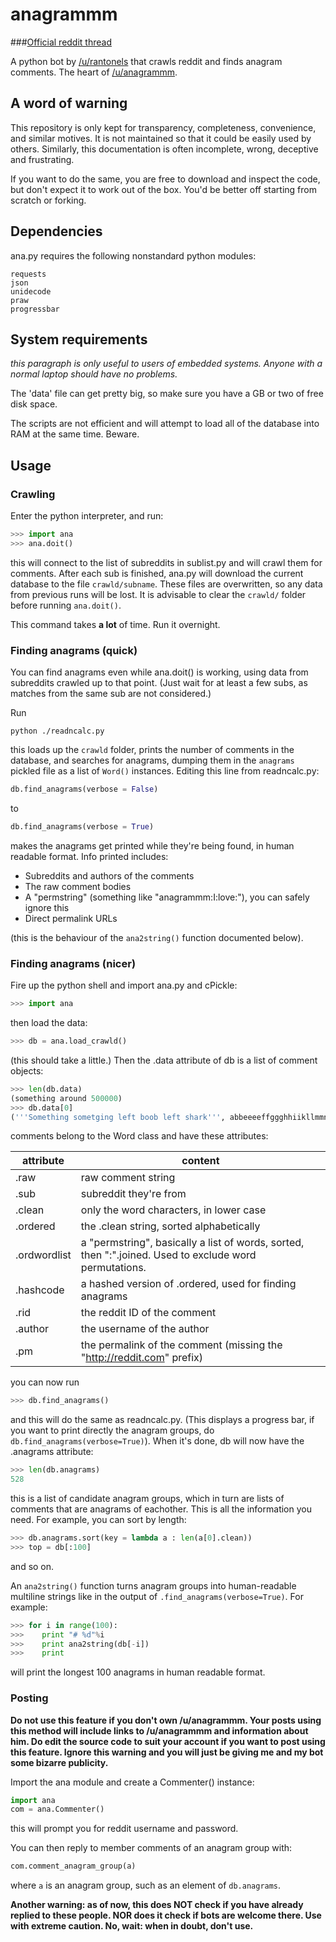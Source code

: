# anagrammm
###[Official reddit thread](https://www.reddit.com/r/botwatch/comments/2vac36/find_recent_comments_that_are_anagrams_of/)

A python bot by [/u/rantonels](https://www.reddit.com/u/rantonels) that crawls reddit and finds anagram comments. The heart of [/u/anagrammm](https://reddit.com/u/anagrammm).

## A word of warning

This repository is only kept for transparency, completeness, convenience, and similar motives. It is not maintained so that it could be easily used by others. Similarly, this documentation is often incomplete, wrong, deceptive and frustrating.

If you want to do the same, you are free to download and inspect the code, but don't expect it to work out of the box. You'd be better off starting from scratch or forking.

## Dependencies

ana.py requires the following nonstandard python modules:

```
requests
json
unidecode
praw
progressbar
```

## System requirements

*this paragraph is only useful to users of embedded systems. Anyone with a normal laptop should have no problems.*

The 'data' file can get pretty big, so make sure you have a GB or two of free disk space.

The scripts are not efficient and will attempt to load all of the database into RAM at the same time. Beware.


## Usage

### Crawling

Enter the python interpreter, and run:

```python
>>> import ana
>>> ana.doit()
```

this will connect to the list of subreddits in sublist.py and will crawl them for comments. After each sub is finished, ana.py will download the current database to the file `crawld/subname`. These files are overwritten, so any data from previous runs will be lost. It is advisable to clear the `crawld/` folder before running `ana.doit()`.

This command takes **a lot** of time. Run it overnight.

### Finding anagrams (quick)

You can find anagrams even while ana.doit() is working, using data from subreddits crawled up to that point. (Just wait for at least a few subs, as matches from the same sub are not considered.)

Run

```
python ./readncalc.py
```

this loads up the `crawld` folder, prints the number of comments in the database, and searches for anagrams, dumping them in the `anagrams` pickled file as a list of `Word()` instances. Editing this line from readncalc.py:

```python
db.find_anagrams(verbose = False)
```

to

```python
db.find_anagrams(verbose = True)
```

makes the anagrams get printed while they're being found, in human readable format. Info printed includes:

- Subreddits and authors of the comments
- The raw comment bodies
- A "permstring" (something like "anagrammm:I:love:"), you can safely ignore this
- Direct permalink URLs

(this is the behaviour of the `ana2string()` function documented below).

### Finding anagrams (nicer)

Fire up the python shell and import ana.py and cPickle:

```python
>>> import ana
```

then load the data:

```python
>>> db = ana.load_crawld()
```

(this should take a little.) Then the .data attribute of db is a list of comment objects:

```python
>>> len(db.data)
(something around 500000)
>>> db.data[0]
('''Something sometging left boob left shark''', abbeeeeffggghhiikllmmnnoooorssstttt, }ے�G�ST���4q�)
```

comments belong to the Word class and have these attributes:

attribute| content
 ------- |-----------------------
.raw      | raw comment string     
.sub      | subreddit they're from 
.clean | only the word characters, in lower case
.ordered | the .clean string, sorted alphabetically
.ordwordlist | a "permstring", basically a list of words, sorted, then ":".joined. Used to exclude word permutations.
.hashcode | a hashed version of .ordered, used for finding anagrams
.rid | the reddit ID of the comment
.author | the username of the author
.pm | the permalink of the comment (missing the "http://reddit.com" prefix)

you can now run

```python
>>> db.find_anagrams()
```

and this will do the same as readncalc.py. (This displays a progress bar, if you want to print directly the anagram groups, do ```db.find_anagrams(verbose=True)```). When it's done, db will now have the .anagrams attribute:

```python
>>> len(db.anagrams)
528
```

this is a list of candidate anagram groups, which in turn are lists of comments that are anagrams of eachother. This is all the information you need. For example, you can sort by length:

```python
>>> db.anagrams.sort(key = lambda a : len(a[0].clean))
>>> top = db[:100]
```

and so on.

An ```ana2string()``` function turns anagram groups into human-readable multiline strings like in the output of ```.find_anagrams(verbose=True)```. For example:

```python
>>> for i in range(100):
>>>    print "# %d"%i
>>>    print ana2string(db[-i])
>>>    print
```

will print the longest 100 anagrams in human readable format.

### Posting

**Do not use this feature if you don't own /u/anagrammm. Your posts using this method will include links to /u/anagrammm and information about him. Do edit the source code to suit your account if you want to post using this feature. Ignore this warning and you will just be giving me and my bot some bizarre publicity.**

Import the ana module and create a Commenter() instance:

```python
import ana
com = ana.Commenter()
```

this will prompt you for reddit username and password.

You can then reply to member comments of an anagram group with:

```python
com.comment_anagram_group(a)
```

where ```a``` is an anagram group, such as an element of ```db.anagrams```.

**Another warning: as of now, this does NOT check if you have already replied to these people. NOR does it check if bots are welcome there. Use with extreme caution. No, wait: when in doubt, don't use.**
